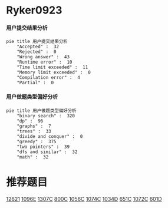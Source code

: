 # Ryker0923

<!-- tabs:start -->



#### **用户提交结果分析**

```mermaid
pie title 用户提交结果分析
    "Accepted" :  32
    "Rejected" :  0
    "Wrong answer" :  43
    "Runtime error" :  10
    "Time limit exceeded" :  11
    "Memory limit exceeded" :  0
    "Compilation error" :  4
    "Partial" :  0
```

#### **用户做题类型偏好分析**

```mermaid
pie title 用户做题类型偏好分析
    "binary search" :  320
    "dp" :  96
    "graphs" :  7
    "trees" :  33
    "divide and conquer" :  0
    "greedy" :  375
    "two pointers" :  39
    "dfs and similar" :  32
    "math" :  32
```



<!-- tabs:end -->
# 推荐题目
[12621](https://codeforces.com/contest/1262/problem/1)
[1096E](https://codeforces.com/contest/1096/problem/E)
[1307C](https://codeforces.com/contest/1307/problem/C)
[800C](https://codeforces.com/contest/800/problem/C)
[1056C](https://codeforces.com/contest/1056/problem/C)
[1074C](https://codeforces.com/contest/1074/problem/C)
[1034D](https://codeforces.com/contest/1034/problem/D)
[651C](https://codeforces.com/contest/651/problem/C)
[1072C](https://codeforces.com/contest/1072/problem/C)
[601D](https://codeforces.com/contest/601/problem/D)
